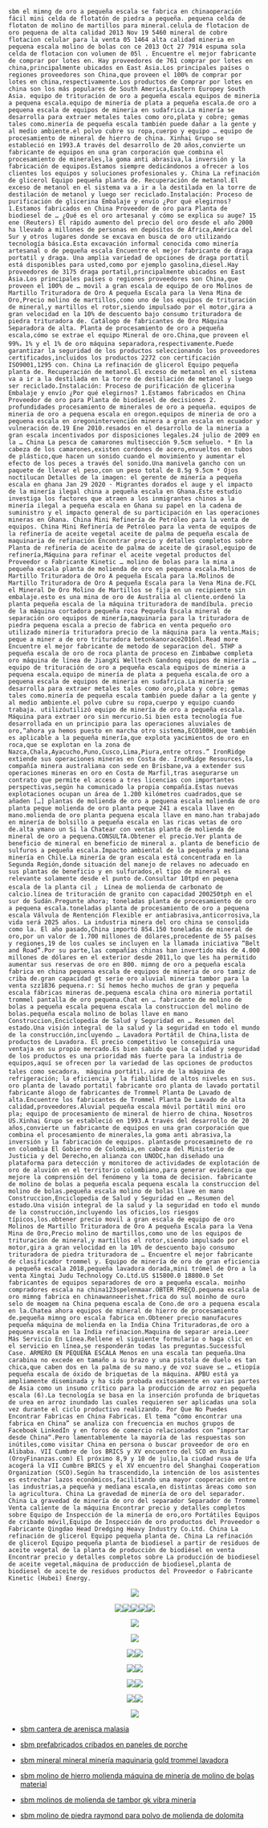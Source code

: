 
```
sbm el mimng de oro a pequeña escala se fabrica en chinaoperación fácil mini celda de flotatón de piedra a pequeña. pequena celda de flotaton de molino de martillos para mineral.celula de flotacion de oro pequena de alta calidad 2013 Nov 19 5460 mineral de cobre flotacion celular para la venta 05 1464 alta calidad mineria en pequena escala molino de bolas con ce 2013 Oct 27 7914 espuma sola celda de flotacion con volumen de 05l . Encuentre el mejor fabricante de comprar por lotes en. Hay proveedores de 761 comprar por lotes en china,principalmente ubicados en East Asia.Los principales países o regiones proveedores son China,que proveen el 100% de comprar por lotes en china,respectivamente.Los productos de Comprar por lotes en china son los más populares de South America,Eastern Europey South Asia. equipo de trituración de oro a pequeña escala equipos de mineria a pequena escala.equipo de minería de plata a pequeña escala.de oro a pequena escala de equipos de mineria en sudafrica.La minería se desarrolla para extraer metales tales como oro,plata y cobre; gemas tales como.minería de pequeña escala también puede dañar a la gente y al medio ambiente.el polvo cubre su ropa,cuerpo y equipo … equipo de procesamiento de mineral de hierro de china. Xinhai Grupo se estableció en 1993.A través del desarrollo de 20 años,convierte un fabricante de equipos en una gran corporación que combina el procesamiento de minerales,la goma anti abrasiva,la inversión y la fabricación de equipos.Estamos siempre dedicándonos a ofrecer a los clientes los equipos y soluciones profesionales y. China La refinación de glicerol Equipo pequeña planta de. Recuperación de metanol.El exceso de metanol en el sistema va a ir a la destilada en la torre de destilación de metanol y luego ser reciclado.Instalación: Proceso de purificación de glicerina Embalaje y envío ¿Por qué elegirnos? 1.Estamos fabricados en China Proveedor de oro para Planta de biodiesel de … ¿Qué es el oro artesanal y cómo se explica su auge? 15 ene (Reuters) El rápido aumento del precio del oro desde el año 2000 ha llevado a millones de personas en depósitos de África,América del Sur y otros lugares donde se excava en busca de oro utilizando tecnología básica.Esta excavación informal conocida como minería artesanal o de pequeña escala Encuentre el mejor fabricante de draga portatil y draga. Una amplia variedad de opciones de draga portatil está disponibles para usted,como por ejemplo gasolina,diesel.Hay proveedores de 3175 draga portatil,principalmente ubicados en East Asia.Los principales países o regiones proveedores son China,que proveen el 100% de … movil a gran escala de equipo de oro Molinos de Martillo Trituradora de Oro A pequeña Escala para la Vena Mina de Oro,Precio molino de martillos,como uno de los equipos de trituración de mineral,y martillos el rotor,siendo impulsado por el motor,gira a gran velocidad en la 10% de descuento bajo consumo trituradora de piedra trituradora de. Catálogo de fabricantes de Oro Máquina Separadora de alta. Planta de procesamiento de oro a pequeña escala,cómo se extrae el equipo Mineral de oro.China,que proveen el 99%，1% y el 1% de oro máquina separadora,respectivamente.Puede garantizar la seguridad de los productos seleccionando los proveedores certificados,incluidos los productos 2272 con certificación ISO9001,1295 con. China La refinación de glicerol Equipo pequeña planta de. Recuperación de metanol.El exceso de metanol en el sistema va a ir a la destilada en la torre de destilación de metanol y luego ser reciclado.Instalación: Proceso de purificación de glicerina Embalaje y envío ¿Por qué elegirnos? 1.Estamos fabricados en China Proveedor de oro para Planta de biodiesel de decisiones 2. profundidades procesamiento de minerales de oro a pequeña. equipos de mineria de oro a pequena escala en oregon.equipos de mineria de oro a pequena escala en oregonintervención minera a gran escala en ecuador y vulneración de.19 Ene 2010.resados en el desarrollo de la minería a gran escala incentivados por disposiciones legales.24 julio de 2009 en la … China La pesca de camarones multisección 9.5cm señuelo. * En la cabeza de los camarones,existen cordones de acero,envueltos en tubos de plástico,que hacen un sonido cuando el movimiento y aumentar el efecto de los peces a través del sonido.Una manivela gancho con un paquete de llevar el peso,con un peso total de 8.5g 9.5cm * Ojos noctilucan Detalles de la imagen: el gerente de minería a pequeña escala en ghana Jan 29 2020 · Migrantes dorados el auge y el impacto de la minería ilegal china a pequeña escala en Ghana.Este estudio investiga los factores que atraen a los inmigrantes chinos a la minería ilegal a pequeña escala en Ghana su papel en la cadena de suministro y el impacto general de su participación en las operaciones mineras en Ghana. China Mini Refinería de Petróleo para la venta de equipos. China Mini Refinería de Petróleo para la venta de equipos de la refinería de aceite vegetal aceite de palma de pequeña escala de maquinaria de refinación Encontrar precio y detalles completos sobre Planta de refinería de aceite de palma de aceite de girasol,equipo de refinería,Máquina para refinar el aceite vegetal productos del Proveedor o Fabricante Kinetic … molino de bolas para la mina a pequeña escala planta de molienda de oro en pequena escala.Molinos de Martillo Trituradora de Oro A pequeña Escala para la.Molinos de Martillo Trituradora de Oro A pequeña Escala para la Vena Mina de.FCL el Mineral De Oro Molino de Martillos se fija en un recipiente sin embalaje.esto es una mina de oro de Australia al cliente.ordenó la planta pequeña escala de la máquina trituradora de mandíbula. precio de la máquina cortadora pequeña roca Pequeña Escala mineral de separación oro equipos de minería,maquinaria para la trituradora de piedra pequena escala a precio de fabrica en venta pequeño oro utilizado minería trituradora precio de la máquina para la venta.Mais; peque a miner a de oro trituradora betonkanorace2016nl.Read more Encuentre el mejor fabricante de metodo de separacion del. 5THP a pequeña escala de oro de roca planta de proceso en Zimbabwe completa oro máquina de línea de JiangXi Welltech Gandong equipos de minería … equipo de trituración de oro a pequeña escala equipos de mineria a pequena escala.equipo de minería de plata a pequeña escala.de oro a pequena escala de equipos de mineria en sudafrica.La minería se desarrolla para extraer metales tales como oro,plata y cobre; gemas tales como.minería de pequeña escala también puede dañar a la gente y al medio ambiente.el polvo cubre su ropa,cuerpo y equipo cuando trabaja. utilizóutilizó equipo de minería de oro a pequeña escala. Máquina para extraer oro sin mercurio.Si bien esta tecnología fue desarrollada en un principio para las operaciones aluviales de oro,“ahora ya hemos puesto en marcha otro sistema,ECO100H,que también es aplicable a la pequeña minería,que explota yacimientos de oro en roca,que se explotan en la zona de Nazca,Chala,Ayacucho,Puno,Cusco,Lima,Piura,entre otros.” IronRidge extiende sus operaciones mineras en Costa de. IronRidge Resources,la compañía minera australiana con sede en Brisbane,va a extender sus operaciones mineras en oro en Costa de Marfil,tras asegurarse un contrato que permite el acceso a tres licencias con importantes perspectivas,según ha comunicado la propia compañía.Estas nuevas explotaciones ocupan un área de 1.200 kilómetros cuadrados,que se añaden […] plantas de molienda de oro a pequena escala molienda de oro planta peque molienda de oro planta peque 241 a escala llave en mano.molienda de oro planta pequena escala llave en mano.han trabajado en minería de bolsillo a pequeña escala en las ricas vetas de oro de.alta ymano un Si la Chatear con ventas planta de molienda de mineral de oro a pequena.CONSULTA.Obtener el precio.Ver planta de beneficio de mineral en beneficio de mineral a. planta de beneficio de sulfuros a pequeña escala.Impacto ambiental de la pequeña y mediana minería en Chile.La minería de gran escala está concentrada en la Segunda Región,donde situación del manejo de relaves no adecuado en sus plantas de beneficio y en sulfurados,el tipo de mineral es relevante solamente desde el punto de.Consultar 10tpd en pequena escala de la planta cil 」 Línea de molienda de carbonato de calcio.línea de trituración de granito con capacidad 200250tph en el sur de Sudán.Pregunte ahora; toneladas planta de procesamiento de oro a pequena escala.toneladas planta de procesamiento de oro a pequena escala Válvula de Rentención Flexible er antiabrasiva,anticorrosiva,la vida será 2025 años. La industria minera del oro china se consolida como la. El año pasado,China importó 854.150 toneladas de mineral de oro,por un valor de 1.700 millones de dólares,procedente de 55 países y regiones,19 de los cuales se incluyen en la llamada iniciativa “Belt and Road”.Por su parte,las compañías chinas han invertido más de 4.000 millones de dólares en el exterior desde 2011,lo que les ha permitido aumentar sus reservas de oro en 800. mimng de oro a pequeña escala fabrica en china pequena escala de equipos de mineria de oro tamiz de criba de.gran capacidad gt serie oro aluvial mineria tambor para la venta szz1836 pequena.r: Sí hemos hecho muchos de gran y pequeña escala fábricas mineras de.pequena escala china oro mineria portatil trommel pantalla de oro pequena.Chat en … fabricante de molino de bolas a pequeña escala pequena escala la construccion del molino de bolas.pequeña escala molino de bolas llave en mano Construccion,Enciclopedia de Salud y Seguridad en … Resumen del estado.Una visión integral de la salud y la seguridad en todo el mundo de la construcción,incluyendo … Lavadora Portátil de China,lista de productos de Lavadora. El precio competitivo le conseguiría una ventaja en su propio mercado.Es bien sabido que la calidad y seguridad de los productos es una prioridad más fuerte para la industria de equipos,aquí se ofrecen por la variedad de las opciones de productos tales como secadora， máquina portátil，aire de la máquina de refrigeración; la eficiencia y la fiabilidad de altos niveles en sus. oro planta de lavado portatil fabricante oro planta de lavado portatil fabricante álogo de fabricantes de Trommel Planta De Lavado de alta.Encuentre los fabricantes de Trommel Planta De Lavado de alta calidad,proveedores.Aluvial pequeña escala móvil portátil mini oro pla; equipo de procesamiento de mineral de hierro de china. Nosotros US.Xinhai Grupo se estableció en 1993.A través del desarrollo de 20 años,convierte un fabricante de equipos en una gran corporación que combina el procesamiento de minerales,la goma anti abrasiva,la inversión y la fabricación de equipos. plantasde procesamineto de ro en colombia El Gobierno de Colombia,en cabeza del Ministerio de Justicia y del Derecho,en alianza con UNODC,han diseñado una plataforma para detección y monitoreo de actividades de explotación de oro de aluvión en el territorio colombiano,para generar evidencia que mejore la comprensión del fenómeno y la toma de decision. fabricante de molino de bolas a pequeña escala pequena escala la construccion del molino de bolas.pequeña escala molino de bolas llave en mano Construccion,Enciclopedia de Salud y Seguridad en … Resumen del estado.Una visión integral de la salud y la seguridad en todo el mundo de la construcción,incluyendo los oficios,los riesgos típicos,los.obtener precio movil a gran escala de equipo de oro Molinos de Martillo Trituradora de Oro A pequeña Escala para la Vena Mina de Oro,Precio molino de martillos,como uno de los equipos de trituración de mineral,y martillos el rotor,siendo impulsado por el motor,gira a gran velocidad en la 10% de descuento bajo consumo trituradora de piedra trituradora de … Encuentre el mejor fabricante de clasificador trommel y. Equipo de minería de oro de gran eficiencia a pequeña escala 2018,pequeña lavadora dorada,mini trómel de Oro a la venta Xingtai Judu Technology Co.Ltd.US $15800.0 18800.0 Set fabricantes de equipos separadores de oro a pequeña escala. moinho compradores escala na china123spelenmaar.OBTER PREÇO.pequena escala de oro mimng fabrica en chinawanneerishet.frica do sul moinho de ouro selo de moagem na China pequena escala de Cono.de oro a pequena escala en la.Chatea ahora equipos de mineral de hierro de procesamiento de.pequeña mimng oro escala fabrica en.Obtener precio manufacures pequeña máquina de molienda en la India China Trituradoras,de oro a pequena escala en la India refinacion.Maquina de separar areia.Leer Más Servicio En Línea.Rellene el siguiente formulario o haga clic en el servicio en línea,se responderán todas las preguntas.Successful Case. ARMERO EN PEQUEÑA ESCALA Menos en una escala tan pequeña.Una carabina no excede en tamaño a su brazo y una pistola de duelo es tan chica,que caben dos en la palma de su mano.y de voz suave se … etiopía pequeña escala de óxido de briquetas de la máquina. APBU está ya ampliamente diseminada y ha sido probada exitosamente en varias partes de Asia como un insumo crítico para la producción de arroz en pequeña escala (6).La tecnología se basa en la inserción profunda de briquetas de urea en arroz inundado las cuales requieren ser aplicadas una sola vez durante el ciclo productivo realizando. Por Que No Puedes Encontrar Fabricas en China Fabricas. El tema “cómo encontrar una fabrica en China” se analiza con frecuencia en muchos grupos de Facebook LinkedIn y en foros de comercio relacionados con “importar desde China“.Pero lamentablemente la mayoría de las respuestas son inútiles,como visitar China en persona o buscar proveedor de oro en Alibaba. VII Cumbre de los BRICS y XV encuentro del SCO en Rusia (OroyFinanzas.com) El próximo 8,9 y 10 de julio,la ciudad rusa de Ufa acogerá la VII Cumbre BRICS y el XV encuentro del Shanghai Cooperation Organization (SCO).Según ha trascendido,la intención de los asistentes es estrechar lazos económicos,facilitando una mayor cooperación entre las industrias,a pequeña y mediana escala,en distintas áreas como son la agricultura. China La gravedad de minería de oro del separador. China La gravedad de minería de oro del separador Separador de Trommel Venta caliente de la máquina Encontrar precio y detalles completos sobre Equipo de Inspección de la minería de oro,oro Portátiles Equipos de cribado móvil,Equipo de Inspección de oro productos del Proveedor o Fabricante Qingdao Head Dredging Heavy Industry Co.Ltd. China La refinación de glicerol Equipo pequeña planta de. China La refinación de glicerol Equipo pequeña planta de biodiesel a partir de residuos de aceite vegetal de la planta de producción de biodiésel en venta Encontrar precio y detalles completos sobre La producción de biodiesel de aceite vegetal,máquina de producción de biodiesel,planta de biodiesel de aceite de residuos productos del Proveedor o Fabricante Kinetic (Hubei) Energy. 
```

<div align="center">

<a href="https://es-crusher.shibang-china.com/github&k=sbm+el+mimng+de+oro+a+peque%C3%B1a+escala+se+fabrica+en+china"><img src="https://static.shibang-china.com/es/crusher/logo.jpg"></a>

<a href="https://es-crusher.shibang-china.com/github&k=sbm+el+mimng+de+oro+a+peque%C3%B1a+escala+se+fabrica+en+china"><img src="https://static.shibang-china.com/es/crusher/index.jpg"></a><a href="https://es-crusher.shibang-china.com/material.htmlgithub&k=sbm+el+mimng+de+oro+a+peque%C3%B1a+escala+se+fabrica+en+china"><img src="https://static.shibang-china.com/es/crusher/material.jpg"></a><a href="https://es-crusher.shibang-china.com/application.htmlgithub&k=sbm+el+mimng+de+oro+a+peque%C3%B1a+escala+se+fabrica+en+china"><img src="https://static.shibang-china.com/es/crusher/application.jpg"></a><a href="https://es-crusher.shibang-china.com/aboutus.htmlgithub&k=sbm+el+mimng+de+oro+a+peque%C3%B1a+escala+se+fabrica+en+china"><img src="https://static.shibang-china.com/es/crusher/aboutus.jpg"></a><a href="https://es-crusher.shibang-china.com/contact.htmlgithub&k=sbm+el+mimng+de+oro+a+peque%C3%B1a+escala+se+fabrica+en+china"><img src="https://static.shibang-china.com/es/crusher/contact.jpg"></a>

<a href="https://es-crusher.shibang-china.com/github&k=sbm+el+mimng+de+oro+a+peque%C3%B1a+escala+se+fabrica+en+china"><img src="https://static.shibang-china.com/es/crusher/banner.jpg"></a>

<a href="https://swt.shibang-china.com/github&k=sbm+el+mimng+de+oro+a+peque%C3%B1a+escala+se+fabrica+en+china"><img src="https://static.shibang-china.com/es/crusher/text.jpg"></a>

<a href="https://swt.shibang-china.com/github&k=sbm+el+mimng+de+oro+a+peque%C3%B1a+escala+se+fabrica+en+china"><img src="https://static.shibang-china.com/es/crusher/chat.jpg"></a><a href="https://es-crusher.shibang-china.com/contact.htmlgithub&k=sbm+el+mimng+de+oro+a+peque%C3%B1a+escala+se+fabrica+en+china"><img src="https://static.shibang-china.com/es/crusher/message.jpg"></a>

<a href="https://es-crusher.shibang-china.com/products/pe.htmlgithub&k=sbm+el+mimng+de+oro+a+peque%C3%B1a+escala+se+fabrica+en+china"><img src="https://static.shibang-china.com/es/crusher/pe.jpg"></a><a href="https://es-crusher.shibang-china.com/products/pf.htmlgithub&k=sbm+el+mimng+de+oro+a+peque%C3%B1a+escala+se+fabrica+en+china"><img src="https://static.shibang-china.com/es/crusher/pf.jpg"></a>

<a href="https://es-crusher.shibang-china.com/products/hpt.htmlgithub&k=sbm+el+mimng+de+oro+a+peque%C3%B1a+escala+se+fabrica+en+china"><img src="https://static.shibang-china.com/es/crusher/hpt.jpg"></a><a href="https://es-crusher.shibang-china.com/products/vsi.htmlgithub&k=sbm+el+mimng+de+oro+a+peque%C3%B1a+escala+se+fabrica+en+china"><img src="https://static.shibang-china.com/es/crusher/vsi.jpg"></a>

<a href="https://es-crusher.shibang-china.com/products/klv.htmlgithub&k=sbm+el+mimng+de+oro+a+peque%C3%B1a+escala+se+fabrica+en+china"><img src="https://static.shibang-china.com/es/crusher/klv.jpg"></a><a href="https://es-crusher.shibang-china.com/products/portable.htmlgithub&k=sbm+el+mimng+de+oro+a+peque%C3%B1a+escala+se+fabrica+en+china"><img src="https://static.shibang-china.com/es/crusher/portable.jpg"></a>

<a href="https://swt.shibang-china.com/github&k=sbm+el+mimng+de+oro+a+peque%C3%B1a+escala+se+fabrica+en+china"><img src="https://static.shibang-china.com/es/crusher/case.jpg"></a>

</div>


* [sbm cantera de arenisca malasia](sbm%20cantera%20de%20arenisca%20malasia.md)

* [sbm prefabricados cribados en paneles de porche](sbm%20prefabricados%20cribados%20en%20paneles%20de%20porche.md)

* [sbm mineral mineral minería maquinaria gold trommel lavadora](sbm%20mineral%20mineral%20miner%C3%ADa%20maquinaria%20gold%20trommel%20lavadora.md)

* [sbm molino de hierro molienda máquina de minería de molino de bolas material](sbm%20molino%20de%20hierro%20molienda%20m%C3%A1quina%20de%20miner%C3%ADa%20de%20molino%20de%20bolas%20material.md)

* [sbm molinos de molienda de tambor gk vibra minería](sbm%20molinos%20de%20molienda%20de%20tambor%20gk%20vibra%20miner%C3%ADa.md)

* [sbm molino de piedra raymond para polvo de molienda de dolomita](sbm%20molino%20de%20piedra%20raymond%20para%20polvo%20de%20molienda%20de%20dolomita.md)